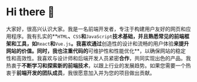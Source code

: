 # Hi there 👋

大家好，很高兴认识大家。我是一名前端开发者，专注于构建用户友好的网页和应用程序。我有扎实的**`HTML`**、**`CSS`**和**`JavaScript`**技术基础，并且熟悉常见的前端框架和工具，如**`React`**和**`Vue.js`**。我喜欢通过**创造性的设计和流畅的用户体验**来提升网站的价值。同时，我也注重代码的**可维护性和性能优化**，以确保网站的稳定性和高效性。我喜欢与设计师和后端开发人员紧密**合作**，共同实现出色的产品。我热衷于**不断学习和探索新的前端技术**，以跟上行业的发展趋势。如果您需要一个热衷于**前端开发的团队成员**，我很愿意加入并为您的项目做出贡献。

